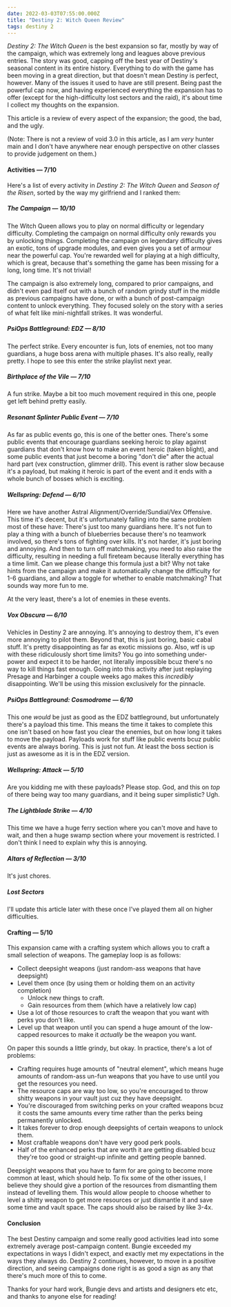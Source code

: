```yaml
---
date: 2022-03-03T07:55:00.000Z
title: "Destiny 2: Witch Queen Review"
tags: destiny 2
---
```


_Destiny 2: The Witch Queen_ is the best expansion so far, mostly by way of the campaign, which was extremely long and leagues above previous entries. The story was good, capping off the best year of Destiny's seasonal content in its entire history. Everything to do with the game has been moving in a great direction, but that doesn't mean Destiny is perfect, however. Many of the issues it used to have are still present. Being past the powerful cap now, and having experienced everything the expansion has to offer (except for the high-difficulty lost sectors and the raid), it's about time I collect my thoughts on the expansion. 

This article is a review of every aspect of the expansion; the good, the bad, and the ugly.

(Note: There is not a review of void 3.0 in this article, as I am *very* hunter main and I don't have anywhere near enough perspective on other classes to provide judgement on them.)

#### Activities — 7/10
Here's a list of every activity in _Destiny 2: The Witch Queen_ and _Season of the Risen_, sorted by the way my girlfriend and I ranked them:

##### The Campaign — 10/10
The Witch Queen allows you to play on normal difficulty or legendary difficulty. Completing the campaign on normal difficulty only rewards you by unlocking things. Completing the campaign on legendary difficulty gives an exotic, tons of upgrade modules, and even gives you a set of armour near the powerful cap. You're rewarded well for playing at a high difficulty, which is great, because that's something the game has been missing for a long, long time. It's not trivial!

The campaign is also extremely long, compared to prior campaigns, and didn't even pad itself out with a bunch of random grindy stuff in the middle as previous campaigns have done, or with a bunch of post-campaign content to unlock everything. They focused solely on the story with a series of what felt like mini-nightfall strikes. It was wonderful.

##### PsiOps Battleground: EDZ — 8/10
The perfect strike. Every encounter is fun, lots of enemies, not too many guardians, a huge boss arena with multiple phases. It's also really, really pretty. I hope to see this enter the strike playlist next year.

##### Birthplace of the Vile — 7/10
A fun strike. Maybe a bit too much movement required in this one, people get left behind pretty easily.

##### Resonant Splinter Public Event — 7/10
As far as public events go, this is one of the better ones. There's some public events that encourage guardians seeking heroic to play against guardians that don't know how to make an event heroic (taken blight), and some public events that just become a boring "don't die" after the actual hard part (vex construction, glimmer drill). This event is rather slow because it's a payload, but making it heroic is part of the event and it ends with a whole bunch of bosses which is exciting. 

##### Wellspring: Defend — 6/10
Here we have another Astral Alignment/Override/Sundial/Vex Offensive. This time it's decent, but it's unfortunately falling into the same problem most of these have: There's just too many guardians here. It's not fun to play a thing with a bunch of blueberries because there's no teamwork involved, so there's tons of fighting over kills. It's not harder, it's just boring and annoying. And then to turn off matchmaking, you need to also raise the difficulty, resulting in needing a full fireteam because literally everything has a time limit. Can we please change this formula just a bit? Why not take hints from the campaign and make it automatically change the difficulty for 1-6 guardians, and allow a toggle for whether to enable matchmaking? That sounds way more fun to me.

At the very least, there's a lot of enemies in these events.

##### Vox Obscura — 6/10
Vehicles in Destiny 2 are annoying. It's annoying to destroy them, it's even more annoying to pilot them. Beyond that, this is just boring, basic cabal stuff. It's pretty disappointing as far as exotic missions go. Also, wtf is up with these ridiculously short time limits? You go into something under-power and expect it to be harder, not literally impossible bcuz there's no way to kill things fast enough. Going into this activity after just replaying Presage and Harbinger a couple weeks ago makes this _incredibly_ disappointing. We'll be using this mission exclusively for the pinnacle.

##### PsiOps Battleground: Cosmodrome — 6/10
This one *would* be just as good as the EDZ battleground, but unfortunately there's a payload this time. This means the time it takes to complete this one isn't based on how fast you clear the enemies, but on how long it takes to move the payload. Payloads work for stuff like public events bcuz public events are always boring. This is just not fun. At least the boss section is just as awesome as it is in the EDZ version.

##### Wellspring: Attack — 5/10
Are you kidding me with these payloads? Please stop. God, and this on *top* of there being way too many guardians, and it being super simplistic? Ugh.

##### The Lightblade Strike — 4/10
This time we have a huge ferry section where you can't move and have to wait, and then a huge swamp section where your movement is restricted. I don't think I need to explain why this is annoying.

##### Altars of Reflection — 3/10
It's just chores.

##### Lost Sectors
I'll update this article later with these once I've played them all on higher difficulties.

#### Crafting — 5/10
This expansion came with a crafting system which allows you to craft a small selection of weapons. The gameplay loop is as follows:
- Collect deepsight weapons (just random-ass weapons that have deepsight)
- Level them once (by using them or holding them on an activity completion)
	- Unlock new things to craft.
	- Gain resources from them (which have a relatively low cap)
- Use a lot of those resources to craft the weapon that you want with perks you don't like.
- Level up that weapon until you can spend a huge amount of the low-capped resources to make it *actually* be the weapon you want.

On paper this sounds a little grindy, but okay. In practice, there's a lot of problems:
- Crafting requires huge amounts of "neutral element", which means huge amounts of random-ass un-fun weapons that you have to use until you get the resources you need.
- The resource caps are way too low, so you're encouraged to throw shitty weapons in your vault just cuz they have deepsight.
- You're discouraged from switching perks on your crafted weapons bcuz it costs the same amounts every time rather than the perks being permanently unlocked.
- It takes forever to drop enough deepsights of certain weapons to unlock them.
- Most craftable weapons don't have very good perk pools.
- Half of the enhanced perks that are worth it are getting disabled bcuz they're too good or straight-up infinite and getting people banned.

Deepsight weapons that you have to farm for are going to become more common at least, which should help. To fix some of the other issues, I believe they should give a portion of the resources from dismantling them instead of levelling them. This would allow people to choose whether to level a shitty weapon to get more resources or just dismantle it and save some time and vault space. The caps should also be raised by like 3-4x.

#### Conclusion
The best Destiny campaign and some really good activities lead into some extremely average post-campaign content. Bungie exceeded my expectations in ways I didn't expect, and exactly met my expectations in the ways they always do. Destiny 2 continues, however, to move in a positive direction, and seeing campaigns done right is as good a sign as any that there's much more of this to come.

Thanks for your hard work, Bungie devs and artists and designers etc etc, and thanks to anyone else for reading!
